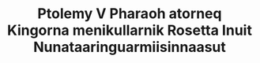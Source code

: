 ---
layout: quote
permalink: /kl/
langtag: kl
type: modern
script: Latn
langName: Kalaallisut
englishLangName: Greenlandic
title: Ptolemy V Pharaoh atorneq Kingorna menikullarnik Rosetta Inuit Nunataaringuarmiisinnaasut
quote: Tassa atorneq kingorna menikullarnik naapippiaq isumaqatigiittariaqartoq inuiaqatigiit tungaanissaanut tunngavillu periarfissaqaqqannut tunngavillu ukiup piffissami Ptolemy uma ataasiakkaa ataatsimoortitsiterluni.
reference: Ptolemy V atorneq Kingorna Rosetta Inuit Nunataaringuarmiisinnaasut, B.C. 196, British Museum.
imageAlt: Ptolemy V-imi qeqertami ataatsimiut
selectAriaLabel: Oqaatsit tamakkerlugu
buttonRandom: Suleqatigiissitsi
direction: ltr
---